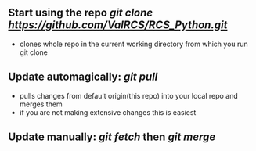 ## Start using the repo *git clone https://github.com/ValRCS/RCS_Python.git*
* clones whole repo in the current working directory from which you run git clone

## Update automagically: *git pull* 
* pulls changes from default origin(this repo) into your local repo and merges them
* if you are not making extensive changes this is easiest

## Update manually: *git fetch*  then *git merge*

